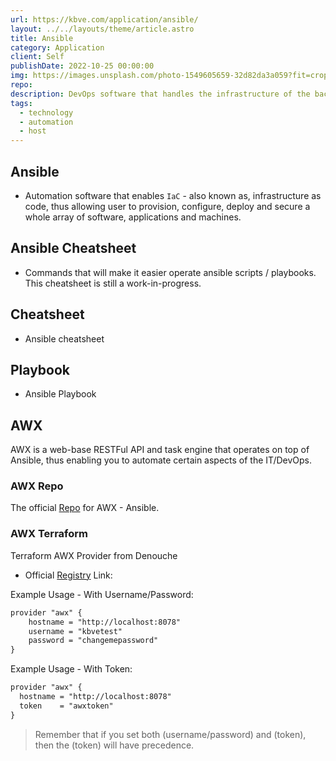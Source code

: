 ```yaml
---
url: https://kbve.com/application/ansible/
layout: ../../layouts/theme/article.astro
title: Ansible
category: Application
client: Self
publishDate: 2022-10-25 00:00:00
img: https://images.unsplash.com/photo-1549605659-32d82da3a059?fit=crop&w=1400&h=700&q=75
repo:
description: DevOps software that handles the infrastructure of the backend through automation.
tags:
  - technology
  - automation
  - host
---
```


## Ansible

- Automation software that enables `IaC` - also known as, infrastructure as code, thus allowing user to provision, configure, deploy and secure a whole array of software, applications and machines.

## Ansible Cheatsheet

- Commands that will make it easier operate ansible scripts / playbooks. This cheatsheet is still a work-in-progress.

## Cheatsheet

- Ansible cheatsheet

## Playbook

- Ansible Playbook

## AWX

AWX is a web-base RESTFul API and task engine that operates on top of Ansible, thus enabling you to automate certain aspects of the IT/DevOps.

### AWX Repo

The official [Repo](https://github.com/ansible/awx) for AWX - Ansible.

### AWX Terraform

Terraform AWX Provider from Denouche

- Official [Registry](https://registry.terraform.io/providers/denouche/awx/latest/docs) Link:

Example Usage - With Username/Password:

```txt
provider "awx" {
    hostname = "http://localhost:8078"
    username = "kbvetest"
    password = "changemepassword"
}
```

Example Usage - With Token:

```txt
provider "awx" {
  hostname = "http://localhost:8078"
  token    = "awxtoken"
}
```

> Remember that if you set both (username/password) and (token), then the (token) will have precedence.
